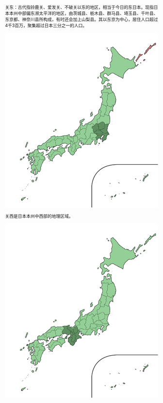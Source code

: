 关东：古代指铃鹿关、爱发关、不破关以东的地区，相当于今日的东日本。现指日本本州中部偏东濒太平洋的地区，由茨城县、栃木县、群马县、埼玉县、千叶县、东京都、神奈川县所构成，有时还会加上山梨县。其以东京为中心，居住人口超过4千3百万，聚集超过日本三分之一的人口。

![关东](/assets/Japan_Kanto_Region_large.png)

关西是日本本州中西部的地理区域。

![关西](/assets/Japan_Kinki_Region_large.png)